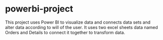 # powerbi-project
This project uses Power BI to visualize data and connects data sets and alter data according to will of the user. It uses two excel sheets data named Orders and Details to connect it together to transform data.
 
